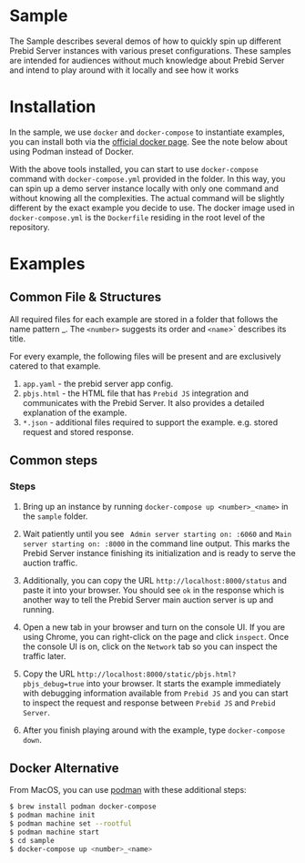 # Sample

The Sample describes several demos of how to quickly spin up different Prebid Server instances with various preset configurations.  These samples are intended for audiences without much knowledge about Prebid Server and intend to play around with it locally and see how it works

# Installation

In the sample, we use `docker` and `docker-compose` to instantiate examples, you can install both via the [official docker page](https://docs.docker.com/compose/install/#scenario-one-install-docker-desktop). See the note below about using Podman instead of Docker.

With the above tools installed, you can start to use `docker-compose` command with `docker-compose.yml` provided in the folder.  In this way, you can spin up a demo server instance locally with only one command and without knowing all the complexities. The actual command will be slightly different by the exact example you decide to use.
The docker image used in `docker-compose.yml` is the `Dockerfile` residing in the root level of the repository. 

# Examples

## Common File & Structures
All required files for each example are stored in a folder that follows the name pattern <number>_<name>. The `<number>` suggests its order and `<name`>` describes its title.

For every example, the following files will be present and are exclusively catered to that example.
1.  `app.yaml` - the prebid server app config.
2.  `pbjs.html` - the HTML file that has `Prebid JS` integration and communicates with the Prebid Server. It also provides a detailed explanation of the example.
3.  `*.json` - additional files required to support the example. e.g. stored request and stored response.

## Common steps 

### Steps
1. Bring up an instance by running `docker-compose up <number>_<name>` in the `sample` folder.

2. Wait patiently until you see ` Admin server starting on: :6060` and `Main server starting on: :8000` in the command line output. This marks the Prebid Server instance finishing its initialization and is ready to serve the auction traffic.

3. Additionally, you can copy the URL `http://localhost:8000/status` and paste it into your browser. You should see `ok` in the response which is another way to tell the Prebid Server main auction server is up and running.

4. Open a new tab in your browser and turn on the console UI. If you are using Chrome, you can right-click on the page and click `inspect`. Once the console UI is on, click on the `Network` tab so you can inspect the traffic later.

5. Copy the URL `http://localhost:8000/static/pbjs.html?pbjs_debug=true` into your browser. It starts the example immediately with debugging information available from `Prebid JS` and you can start to inspect the request and response between `Prebid JS` and `Prebid Server`.

6. After you finish playing around with the example, type `docker-compose down`.

## Docker Alternative

From MacOS, you can use [podman](https://podman.io/) with these additional steps:

```sh
$ brew install podman docker-compose
$ podman machine init
$ podman machine set --rootful
$ podman machine start
$ cd sample
$ docker-compose up <number>_<name>
```
